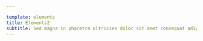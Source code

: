 ```yaml
---

template: elements
title: Elements2
subtitle: Sed magna in pharetra ultricies dolor sit amet consequat adipiscing lorem.
---
```



